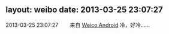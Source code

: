 layout: weibo
date: 2013-03-25 23:07:27
---
<meta name="referrer" content="no-referrer" />

2013-03-25 23:07:27  &nbsp;&nbsp;&nbsp;&nbsp;&nbsp;&nbsp; 来自 <a href="http://app.weibo.com/t/feed/l4RWD" rel="nofollow">Weico.Android</a>
冷，好冷…… ​​​
